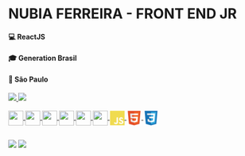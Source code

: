 # NUBIA FERREIRA - FRONT END JR

#### 💻 ReactJS
#### 🎓 Generation Brasil
#### 📍 São Paulo

 <div>
  <a href="https://github.com/nubiaferr">
  <img height="180em" src="https://github-readme-stats.vercel.app/api?username=nubiaferr&show_icons=true&theme=bear&include_all_commits=true&count_private=true"/>
  <img height="180em" src="https://github-readme-stats.vercel.app/api/top-langs/?username=nubiaferr&layout=compact&langs_count=7&theme=bear"/>
</div>
  <div style="display: inline_block"><br>
    <img align="center" height="30" width="30" src="https://img.icons8.com/material/452/java-coffee-cup-logo.png">
    <img align="center" height="30" width="30" src="https://user-images.githubusercontent.com/33158051/103925017-e7673b80-50e4-11eb-9379-ceb82e3f382c.png">
    <img align="center" height="30" width="30" src="https://e7.pngegg.com/pngimages/747/798/png-clipart-mysql-logo-mysql-database-web-development-computer-software-dolphin-marine-mammal-animals-thumbnail.png">
      <img align="center" height="30" width="30" src="https://cdn.iconscout.com/icon/free/png-512/typescript-1174965.png">
    <img align="center" height="30" width="30" src="https://e7.pngegg.com/pngimages/620/322/png-clipart-angularjs-ruby-on-rails-typescript-web-application-icon-hacker-angle-triangle-thumbnail.png">
   <img align="center" height="30" width="30" src="https://cdn.iconscout.com/icon/free/png-512/react-1-282599.png">
  <img align="center" height="30" width="30" src="https://raw.githubusercontent.com/devicons/devicon/master/icons/javascript/javascript-plain.svg">
  <img align="center" height="30" width="30" src="https://raw.githubusercontent.com/devicons/devicon/master/icons/html5/html5-original.svg">
  <img align="center" height="30" width="30" src="https://raw.githubusercontent.com/devicons/devicon/master/icons/css3/css3-original.svg">
</div>
  
  ##
  
  <div>  	
  <a href = "mailto:nubiaferrsvd@gmail.com"><img src="https://img.shields.io/badge/-Gmail-%23333?style=for-the-badge&logo=gmail&logoColor=white" target="_blank"></a>
  <a href="https://www.linkedin.com/in/nubia-ferreira/" target="_blank"><img src="https://img.shields.io/badge/-LinkedIn-%230077B5?style=for-the-badge&logo=linkedin&logoColor=white" target="_blank"></a> 
 
</div>




